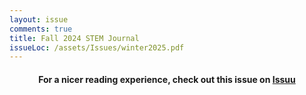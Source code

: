 ```yaml
---
layout: issue
comments: true
title: Fall 2024 STEM Journal
issueLoc: /assets/Issues/winter2025.pdf
---
```


<h4 style="text-align:center"> For a nicer reading experience, check out this issue on <a href="https://issuu.com/staplesstemjournal/docs/fall_2024_stem_journal"> Issuu </a>
</h4>

<br>
